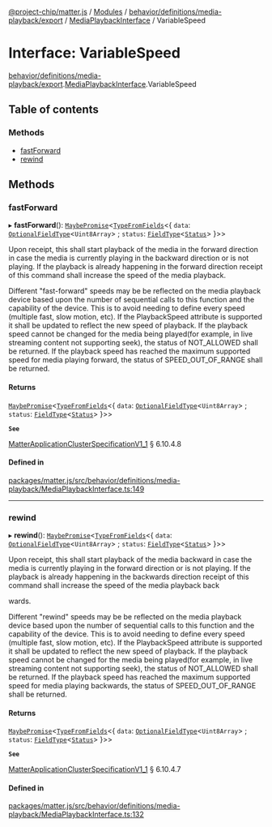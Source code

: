 [@project-chip/matter.js](../README.md) / [Modules](../modules.md) / [behavior/definitions/media-playback/export](../modules/behavior_definitions_media_playback_export.md) / [MediaPlaybackInterface](../modules/behavior_definitions_media_playback_export.MediaPlaybackInterface.md) / VariableSpeed

# Interface: VariableSpeed

[behavior/definitions/media-playback/export](../modules/behavior_definitions_media_playback_export.md).[MediaPlaybackInterface](../modules/behavior_definitions_media_playback_export.MediaPlaybackInterface.md).VariableSpeed

## Table of contents

### Methods

- [fastForward](behavior_definitions_media_playback_export.MediaPlaybackInterface.VariableSpeed.md#fastforward)
- [rewind](behavior_definitions_media_playback_export.MediaPlaybackInterface.VariableSpeed.md#rewind)

## Methods

### fastForward

▸ **fastForward**(): [`MaybePromise`](../modules/util_export.md#maybepromise)\<[`TypeFromFields`](../modules/tlv_export.md#typefromfields)\<\{ `data`: [`OptionalFieldType`](tlv_export.OptionalFieldType.md)\<`Uint8Array`\> ; `status`: [`FieldType`](tlv_export.FieldType.md)\<[`Status`](../enums/cluster_export.MediaPlayback.Status.md)\>  }\>\>

Upon receipt, this shall start playback of the media in the forward direction in case the media is currently
playing in the backward direction or is not playing. If the playback is already happening in the forward
direction receipt of this command shall increase the speed of the media playback.

Different "fast-forward" speeds may be be reflected on the media playback device based upon the number of
sequential calls to this function and the capability of the device. This is to avoid needing to define every
speed (multiple fast, slow motion, etc). If the PlaybackSpeed attribute is supported it shall be updated to
reflect the new speed of playback. If the playback speed cannot be changed for the media being played(for
example, in live streaming content not supporting seek), the status of NOT_ALLOWED shall be returned. If the
playback speed has reached the maximum supported speed for media playing forward, the status of
SPEED_OUT_OF_RANGE shall be returned.

#### Returns

[`MaybePromise`](../modules/util_export.md#maybepromise)\<[`TypeFromFields`](../modules/tlv_export.md#typefromfields)\<\{ `data`: [`OptionalFieldType`](tlv_export.OptionalFieldType.md)\<`Uint8Array`\> ; `status`: [`FieldType`](tlv_export.FieldType.md)\<[`Status`](../enums/cluster_export.MediaPlayback.Status.md)\>  }\>\>

**`See`**

[MatterApplicationClusterSpecificationV1_1](spec_export.MatterApplicationClusterSpecificationV1_1.md) § 6.10.4.8

#### Defined in

[packages/matter.js/src/behavior/definitions/media-playback/MediaPlaybackInterface.ts:149](https://github.com/project-chip/matter.js/blob/3adaded6/packages/matter.js/src/behavior/definitions/media-playback/MediaPlaybackInterface.ts#L149)

___

### rewind

▸ **rewind**(): [`MaybePromise`](../modules/util_export.md#maybepromise)\<[`TypeFromFields`](../modules/tlv_export.md#typefromfields)\<\{ `data`: [`OptionalFieldType`](tlv_export.OptionalFieldType.md)\<`Uint8Array`\> ; `status`: [`FieldType`](tlv_export.FieldType.md)\<[`Status`](../enums/cluster_export.MediaPlayback.Status.md)\>  }\>\>

Upon receipt, this shall start playback of the media backward in case the media is currently playing in the
forward direction or is not playing. If the playback is already happening in the backwards direction receipt
of this command shall increase the speed of the media playback back

wards.

Different "rewind" speeds may be be reflected on the media playback device based upon the number of
sequential calls to this function and the capability of the device. This is to avoid needing to define every
speed (multiple fast, slow motion, etc). If the PlaybackSpeed attribute is supported it shall be updated to
reflect the new speed of playback. If the playback speed cannot be changed for the media being played(for
example, in live streaming content not supporting seek), the status of NOT_ALLOWED shall be returned. If the
playback speed has reached the maximum supported speed for media playing backwards, the status of
SPEED_OUT_OF_RANGE shall be returned.

#### Returns

[`MaybePromise`](../modules/util_export.md#maybepromise)\<[`TypeFromFields`](../modules/tlv_export.md#typefromfields)\<\{ `data`: [`OptionalFieldType`](tlv_export.OptionalFieldType.md)\<`Uint8Array`\> ; `status`: [`FieldType`](tlv_export.FieldType.md)\<[`Status`](../enums/cluster_export.MediaPlayback.Status.md)\>  }\>\>

**`See`**

[MatterApplicationClusterSpecificationV1_1](spec_export.MatterApplicationClusterSpecificationV1_1.md) § 6.10.4.7

#### Defined in

[packages/matter.js/src/behavior/definitions/media-playback/MediaPlaybackInterface.ts:132](https://github.com/project-chip/matter.js/blob/3adaded6/packages/matter.js/src/behavior/definitions/media-playback/MediaPlaybackInterface.ts#L132)
